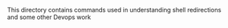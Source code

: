 This directory contains commands used in understanding shell redirections and some other Devops work

